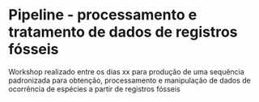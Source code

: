 
<!-- README.md is generated from README.Rmd. Please edit that file -->


# Pipeline - processamento e tratamento de dados de registros fósseis  

Workshop realizado entre os dias xx para produção de uma sequência padronizada
   para obtenção, processamento e manipulação de dados de ocorrência de espécies 
   a partir de registros fósseis
